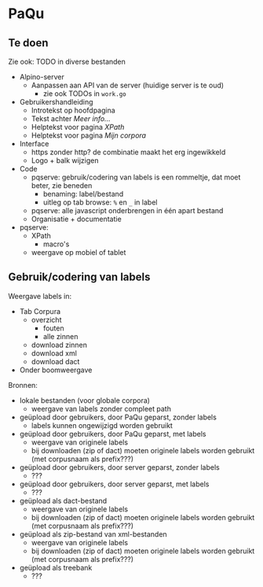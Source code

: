 # PaQu #

## Te doen ##

Zie ook: TODO in diverse bestanden

  - Alpino-server
    - Aanpassen aan API van de server (huidige server is te oud)
      - zie ook TODOs in `work.go`
  - Gebruikershandleiding
    - Introtekst op hoofdpagina
    - Tekst achter *Meer info...*
    - Helptekst voor pagina *XPath*
    - Helptekst voor pagina *Mijn corpora*
  - Interface
    - https zonder http? de combinatie maakt het erg ingewikkeld
    - Logo + balk wijzigen
  - Code
    - pqserve: gebruik/codering van labels is een rommeltje, dat moet
      beter, zie beneden
      - benaming: label/bestand
      - uitleg op tab browse: `%` en `_` in label
    - pqserve: alle javascript onderbrengen in één apart bestand
    - Organisatie + documentatie
  - pqserve:
    - XPath
      - macro's
    - weergave op mobiel of tablet


## Gebruik/codering van labels ##

Weergave labels in:

  - Tab Corpura
    - overzicht
	  - fouten
	  - alle zinnen
	- download zinnen
	- download xml
	- download dact
  - Onder boomweergave

Bronnen:

  - lokale bestanden (voor globale corpora)
    - weergave van labels zonder compleet path
  - geüpload door gebruikers, door PaQu geparst, zonder labels
    - labels kunnen ongewijzigd worden gebruikt
  - geüpload door gebruikers, door PaQu geparst, met labels
    - weergave van originele labels
	- bij downloaden (zip of dact) moeten originele labels worden
      gebruikt (met corpusnaam als prefix???)
  - geüpload door gebruikers, door server geparst, zonder labels
    - ???
  - geüpload door gebruikers, door server geparst, met labels
    - ???
  - geüpload als dact-bestand
    - weergave van originele labels
	- bij downloaden (zip of dact) moeten originele labels worden
      gebruikt (met corpusnaam als prefix???)
  - geüpload als zip-bestand van xml-bestanden
    - weergave van originele labels
	- bij downloaden (zip of dact) moeten originele labels worden
      gebruikt (met corpusnaam als prefix???)
  - geüpload als treebank
    - ???  
